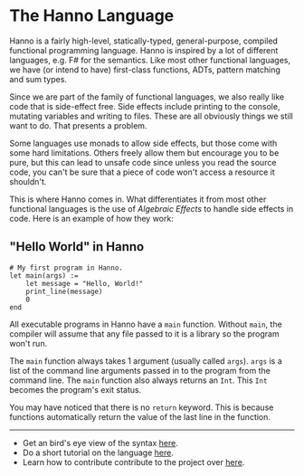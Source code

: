 # The Hanno Language

Hanno is a fairly high-level, statically-typed, general-purpose, compiled functional programming language. Hanno is inspired by a lot of different languages, e.g. F# for the semantics. Like most other functional languages, we have (or intend to have) first-class functions, ADTs, pattern matching and sum types.

Since we are part of the family of functional languages, we also really like code that is side-effect free. Side effects include printing to the console, mutating variables and writing to files. These are all obviously things we still want to do. That presents a problem.

Some languages use monads to allow side effects, but those come with some hard limitations. Others freely allow them but encourage you to be pure, but this can lead to unsafe code since unless you read the source code, you can't be sure that a piece of code won't access a resource it shouldn't.

This is where Hanno comes in. What differentiates it from most other functional languages is the use of *Algebraic Effects* to handle side effects in code. Here is an example of how they work:

## "Hello World" in Hanno

```
# My first program in Hanno.
let main(args) :=
    let message = "Hello, World!"
    print_line(message)
    0
end
```

All executable programs in Hanno have a `main` function. Without `main`, the compiler will assume that any file passed to it is a library so the program won't run.

The `main` function always takes 1 argument (usually called `args`). `args` is a list of the command line arguments passed in to the program from the command line. The `main` function also always returns an `Int`. This `Int` becomes the program's exit status.

You may have noticed that there is no `return` keyword. This is because functions automatically return the value of the last line in the function.

-----

- Get an bird's eye view of the syntax [here](./syntax.md).
- Do a short tutorial on the language [here](./tutorial/installing.md).
- Learn how to contribute contribute to the project over [here](./contributing.md).
